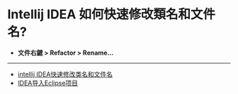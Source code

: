 # Intellij IDEA 如何快速修改類名和文件名?

- **文件右鍵 > Refactor > Rename...**

---

- [intellij IDEA快速修改类名和文件名](https://blog.csdn.net/abcdef314159/article/details/109683583)
- [IDEA导入Eclipse项目](https://www.bilibili.com/video/BV1Ce411p7F7?from=search&seid=12948783307824592444)